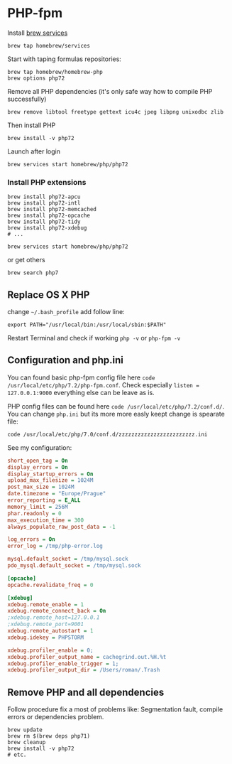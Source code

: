 # PHP-fpm

Install [brew services](https://github.com/Homebrew/homebrew-services)

```
brew tap homebrew/services
```

Start with taping formulas repositories:

```
brew tap homebrew/homebrew-php
brew options php72
```

Remove all PHP dependencies (it's only safe way how to compile PHP successfully)

```shell
brew remove libtool freetype gettext icu4c jpeg libpng unixodbc zlib
```

Then install PHP

```shell
brew install -v php72
```

Launch after login

```
brew services start homebrew/php/php72
```

### Install PHP extensions

```
brew install php72-apcu
brew install php72-intl
brew install php72-memcached
brew install php72-opcache
brew install php72-tidy
brew install php72-xdebug
# ...
```

```
brew services start homebrew/php/php72
```

or get others

```
brew search php7
```

## Replace OS X PHP

change `~/.bash_profile` add follow line:

```
export PATH="/usr/local/bin:/usr/local/sbin:$PATH"
```

Restart Terminal and check if working `php -v` or `php-fpm -v`

## Configuration and php.ini

You can found basic php-fpm config file here `code /usr/local/etc/php/7.2/php-fpm.conf`. Check especially `listen = 127.0.0.1:9000` everything else can be leave as is.

PHP config files can be found here `code /usr/local/etc/php/7.2/conf.d/`. You can change `php.ini` but its more more easly keept change is spearate file:

```
code /usr/local/etc/php/7.0/conf.d/zzzzzzzzzzzzzzzzzzzzzzzz.ini
```

See my configuration:

```ini
short_open_tag = On
display_errors = On
display_startup_errors = On
upload_max_filesize = 1024M
post_max_size = 1024M
date.timezone = "Europe/Prague"
error_reporting = E_ALL
memory_limit = 256M
phar.readonly = 0
max_execution_time = 300
always_populate_raw_post_data = -1

log_errors = On
error_log = /tmp/php-error.log

mysql.default_socket = /tmp/mysql.sock
pdo_mysql.default_socket = /tmp/mysql.sock

[opcache]
opcache.revalidate_freq = 0

[xdebug]
xdebug.remote_enable = 1
xdebug.remote_connect_back = On
;xdebug.remote_host=127.0.0.1
;xdebug.remote_port=9001
xdebug.remote_autostart = 1
xdebug.idekey = PHPSTORM

xdebug.profiler_enable = 0;
xdebug.profiler_output_name = cachegrind.out.%H.%t
xdebug.profiler_enable_trigger = 1;
xdebug.profiler_output_dir = /Users/roman/.Trash
```


## Remove PHP and all dependencies

Follow procedure fix a most of problems like: Segmentation fault, compile errors or dependencies problem.

```
brew update
brew rm $(brew deps php71)
brew cleanup
brew install -v php72
# etc.
```